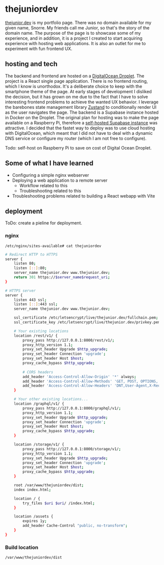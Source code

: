 # thejuniordev
[thejunior.dev](https://thejunior.dev) is my portfolio page. There was no domain available for my given name, Snorre. My friends call me Junior, so that's the story of the domain name.
The purpose of the page is to showcase some of my experience, and in addition, it is a project I created to start acquiring experience with hosting web applications.
It is also an outlet for me to experiment with fun frontend UX.

## hosting and tech
The backend and frontend are hosted on a [DigitalOcean Droplet](https://www.digitalocean.com/products/droplets).
The project is a React single page application. There is no frontend routing, which I know is unorthodox. It's a deliberate choice to keep with the smartphone theme of the page. At early stages of development I disliked the decision, but it has grown on me due to the fact that I have to solve interesting frontend problems to achieve the wanted UX behavior. I leverage the barebones state management library [Zustand](https://zustand.docs.pmnd.rs/getting-started/introduction) to conditionally render UI as the user navigates the page.
The backend is a Supabase instance hosted in Docker on the Droplet. The original plan for hosting was to make the page available on a Raspberry Pi, therefore a [self-hosted Supabase instance](https://supabase.com/docs/guides/self-hosting/docker) was attractive. 
I decided that the fastet way to deploy was to use cloud hosting with DigitalOcean, which meant that I did not have to deal with a dynamic DNS service or configure my router (which I am not free to configure).


Todo: self-host on Raspberry Pi to save on cost of Digital Ocean Droplet.

## Some of what I have learned

- Configuring a simple nginx webserver
- Deploying a web application to a remote server
  - Workflow related to this
  - Troubleshooting related to this
- Troubleshooting problems related to building a React webapp with Vite

## deployment

ToDo: create a pieline for deployment.

### nginx

`/etc/nginx/sites-available# cat thejuniordev`

``` bash
# Redirect HTTP to HTTPS
server {
    listen 80;
    listen [::]:80;
    server_name thejunior.dev www.thejunior.dev;
    return 301 https://$server_name$request_uri;
}

# HTTPS server
server {
    listen 443 ssl;
    listen [::]:443 ssl;
    server_name thejunior.dev www.thejunior.dev;

    ssl_certificate /etc/letsencrypt/live/thejunior.dev/fullchain.pem;
    ssl_certificate_key /etc/letsencrypt/live/thejunior.dev/privkey.pem;

    # Your existing locations
    location /rest/v1/ {
        proxy_pass http://127.0.0.1:8000/rest/v1/;
        proxy_http_version 1.1;
        proxy_set_header Upgrade $http_upgrade;
        proxy_set_header Connection 'upgrade';
        proxy_set_header Host $host;
        proxy_cache_bypass $http_upgrade;
        
        # CORS headers
        add_header 'Access-Control-Allow-Origin' '*' always;
        add_header 'Access-Control-Allow-Methods' 'GET, POST, OPTIONS, PUT, DELETE' always;
        add_header 'Access-Control-Allow-Headers' 'DNT,User-Agent,X-Requested-With,If-Modified-Since,Cache-Control,Content-Type,Range,Authorization,apikey,x-client-info' always;
    }

    # Your other existing locations...
    location /graphql/v1/ {
        proxy_pass http://127.0.0.1:8000/graphql/v1/;
        proxy_http_version 1.1;
        proxy_set_header Upgrade $http_upgrade;
        proxy_set_header Connection 'upgrade';
        proxy_set_header Host $host;
        proxy_cache_bypass $http_upgrade;
    }

    location /storage/v1/ {
        proxy_pass http://127.0.0.1:8000/storage/v1/;
        proxy_http_version 1.1;
        proxy_set_header Upgrade $http_upgrade;
        proxy_set_header Connection 'upgrade';
        proxy_set_header Host $host;
        proxy_cache_bypass $http_upgrade;
    }

    root /var/www/thejuniordev/dist;
    index index.html;

    location / {
        try_files $uri $uri/ /index.html;
    }

    location /assets {
        expires 1y;
        add_header Cache-Control "public, no-transform";
    }
}
```

### Build location

`/var/www/thejuniordev/dist`
